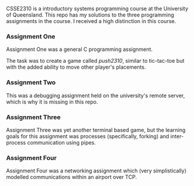 CSSE2310 is a introductory systems programming course at the University of Queensland. This repo has my solutions to the three programming assignments in the course. I received a high distinction in this course.

### Assignment One

Assignment One was a general C programming assignment.

The task was to create a game called *push2310*, similar to tic-tac-toe but with the added ability to move other player's placements.

### Assignment Two

This was a debugging assignment held on the university's remote server, which is why it is missing in this repo.

### Assignment Three

Assignment Three was yet another terminal based game, but the learning goals for this assignment was processes (specifically, forking) and inter-process communication using pipes.

### Assignment Four

Assignment Four was a networking assignment which (very simplistically) modelled communications within an airport over TCP.
